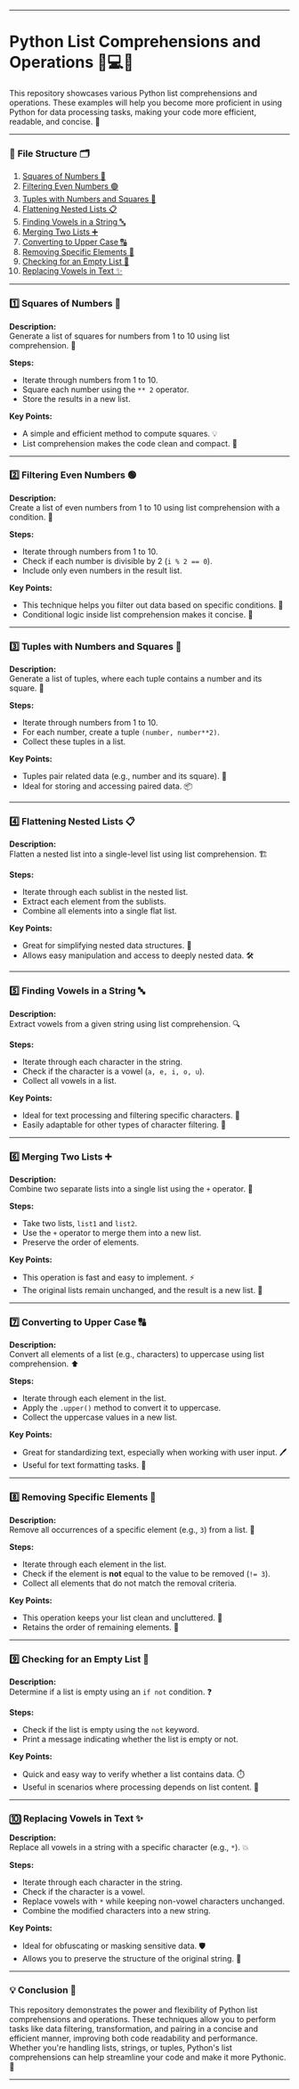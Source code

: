 

---

# Python List Comprehensions and Operations 🐍💻✨

This repository showcases various Python list comprehensions and operations. These examples will help you become more proficient in using Python for data processing tasks, making your code more efficient, readable, and concise. 🚀

---

### 📂 **File Structure** 🗂️

1. [Squares of Numbers 🔢](#1️⃣-squares-of-numbers-🔢)
2. [Filtering Even Numbers 🟢](#2️⃣-filtering-even-numbers-🟢)
3. [Tuples with Numbers and Squares 🎲](#3️⃣-tuples-with-numbers-and-squares-🎲)
4. [Flattening Nested Lists 📋](#4️⃣-flattening-nested-lists-📋)
5. [Finding Vowels in a String 🔤](#5️⃣-finding-vowels-in-a-string-🔤)
6. [Merging Two Lists ➕](#6️⃣-merging-two-lists-➕)
7. [Converting to Upper Case 🔠](#7️⃣-converting-to-upper-case-🔠)
8. [Removing Specific Elements 🛑](#8️⃣-removing-specific-elements-🛑)
9. [Checking for an Empty List 👀](#9️⃣-checking-for-an-empty-list-👀)
10. [Replacing Vowels in Text ✨](#🔟-replacing-vowels-in-text-✨)

---

### 1️⃣ **Squares of Numbers** 🔢
**Description:**  
Generate a list of squares for numbers from 1 to 10 using list comprehension. 🧮

**Steps:**
- Iterate through numbers from 1 to 10.
- Square each number using the `** 2` operator.
- Store the results in a new list.

**Key Points:**  
- A simple and efficient method to compute squares. 💡
- List comprehension makes the code clean and compact. 🧹

---

### 2️⃣ **Filtering Even Numbers** 🟢
**Description:**  
Create a list of even numbers from 1 to 10 using list comprehension with a condition. 🎯

**Steps:**
- Iterate through numbers from 1 to 10.
- Check if each number is divisible by 2 (`i % 2 == 0`).
- Include only even numbers in the result list.

**Key Points:**  
- This technique helps you filter out data based on specific conditions. 🎯
- Conditional logic inside list comprehension makes it concise. 📝

---

### 3️⃣ **Tuples with Numbers and Squares** 🎲
**Description:**  
Generate a list of tuples, where each tuple contains a number and its square. 🧩

**Steps:**
- Iterate through numbers from 1 to 10.
- For each number, create a tuple `(number, number**2)`.
- Collect these tuples in a list.

**Key Points:**  
- Tuples pair related data (e.g., number and its square). 🔗
- Ideal for storing and accessing paired data. 📦

---

### 4️⃣ **Flattening Nested Lists** 📋
**Description:**  
Flatten a nested list into a single-level list using list comprehension. 🏗️

**Steps:**
- Iterate through each sublist in the nested list.
- Extract each element from the sublists.
- Combine all elements into a single flat list.

**Key Points:**  
- Great for simplifying nested data structures. 🔄
- Allows easy manipulation and access to deeply nested data. 🛠️

---

### 5️⃣ **Finding Vowels in a String** 🔤
**Description:**  
Extract vowels from a given string using list comprehension. 🔍

**Steps:**
- Iterate through each character in the string.
- Check if the character is a vowel (`a, e, i, o, u`).
- Collect all vowels in a list.

**Key Points:**  
- Ideal for text processing and filtering specific characters. 📝
- Easily adaptable for other types of character filtering. 🔄

---

### 6️⃣ **Merging Two Lists** ➕
**Description:**  
Combine two separate lists into a single list using the `+` operator. 🤝

**Steps:**
- Take two lists, `list1` and `list2`.
- Use the `+` operator to merge them into a new list.
- Preserve the order of elements.

**Key Points:**  
- This operation is fast and easy to implement. ⚡
- The original lists remain unchanged, and the result is a new list. 🔄

---

### 7️⃣ **Converting to Upper Case** 🔠
**Description:**  
Convert all elements of a list (e.g., characters) to uppercase using list comprehension. ⬆️

**Steps:**
- Iterate through each element in the list.
- Apply the `.upper()` method to convert it to uppercase.
- Collect the uppercase values in a new list.

**Key Points:**  
- Great for standardizing text, especially when working with user input. 🖊️
- Useful for text formatting tasks. 🎨

---

### 8️⃣ **Removing Specific Elements** 🛑
**Description:**  
Remove all occurrences of a specific element (e.g., `3`) from a list. 🚫

**Steps:**
- Iterate through each element in the list.
- Check if the element is **not** equal to the value to be removed (`!= 3`).
- Collect all elements that do not match the removal criteria.

**Key Points:**  
- This operation keeps your list clean and uncluttered. 🧼
- Retains the order of remaining elements. 🧭

---

### 9️⃣ **Checking for an Empty List** 👀
**Description:**  
Determine if a list is empty using an `if not` condition. ❓

**Steps:**
- Check if the list is empty using the `not` keyword.
- Print a message indicating whether the list is empty or not.

**Key Points:**  
- Quick and easy way to verify whether a list contains data. ⏱️
- Useful in scenarios where processing depends on list content. 🔄

---

### 🔟 **Replacing Vowels in Text** ✨
**Description:**  
Replace all vowels in a string with a specific character (e.g., `*`). 💥

**Steps:**
- Iterate through each character in the string.
- Check if the character is a vowel.
- Replace vowels with `*` while keeping non-vowel characters unchanged.
- Combine the modified characters into a new string.

**Key Points:**  
- Ideal for obfuscating or masking sensitive data. 🛡️
- Allows you to preserve the structure of the original string. 📜

---

### 💡 **Conclusion** 🎉
This repository demonstrates the power and flexibility of Python list comprehensions and operations. These techniques allow you to perform tasks like data filtering, transformation, and pairing in a concise and efficient manner, improving both code readability and performance. Whether you're handling lists, strings, or tuples, Python's list comprehensions can help streamline your code and make it more Pythonic. 🚀

---

